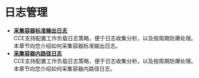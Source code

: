 # 日志管理<a name="cce_01_0017"></a>

-   **[采集容器标准输出日志](采集容器标准输出日志.md)**  
CCE支持配置工作负载日志策略，便于日志收集分析，以及按周期防爆处理。本章节向您介绍如何采集容器标准输出日志。
-   **[采集容器内路径日志](采集容器内路径日志.md)**  
CCE支持配置工作负载日志策略，便于日志收集分析，以及按周期防爆处理。本章节向您介绍如何采集容器内路径日志。


